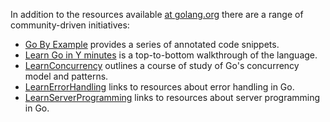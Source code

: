 In addition to the resources available [at golang.org](http://golang.org/doc/#learning) there are a range of community-driven initiatives:

  * [Go By Example](http://gobyexample.com/) provides a series of annotated code snippets.
  * [Learn Go in Y minutes](http://learnxinyminutes.com/docs/go/) is a top-to-bottom walkthrough of the language.
  * [LearnConcurrency](http://github.com/golang/go/wiki/LearnConcurrency) outlines a course of study of Go's concurrency model and patterns.
  * [LearnErrorHandling](http://github.com/golang/go/wiki/LearnErrorHandling) links to resources about error handling in Go.
  * [LearnServerProgramming](http://github.com/golang/go/wiki/LearnServerProgramming) links to resources about server programming in Go.
